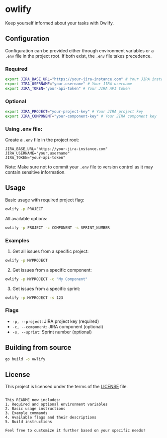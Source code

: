 # owlify
Keep yourself informed about your tasks with Owlify.

## Configuration

Configuration can be provided either through environment variables or a `.env` file in the project root. If both exist, the `.env` file takes precedence.

### Required

```bash
export JIRA_BASE_URL="https://your-jira-instance.com" # Your JIRA instance URL
export JIRA_USERNAME="your.username" # Your JIRA username
export JIRA_TOKEN="your-api-token" # Your JIRA API token
```

### Optional

```bash
export JIRA_PROJECT="your-project-key" # Your JIRA project key
export JIRA_COMPONENT="your-component-key" # Your JIRA component key
```

### Using .env file:
Create a `.env` file in the project root:
```env
JIRA_BASE_URL="https://your-jira-instance.com"
JIRA_USERNAME="your.username"
JIRA_TOKEN="your-api-token"
```

Note: Make sure not to commit your `.env` file to version control as it may contain sensitive information.

## Usage

Basic usage with required project flag:

```bash
owlify -p PROJECT
```

All available options:
```bash
owlify -p PROJECT -c COMPONENT -s SPRINT_NUMBER
```

### Examples

1. Get all issues from a specific project:
```bash
owlify -p MYPROJECT
```

2. Get issues from a specific component:
```bash
owlify -p MYPROJECT -c "My Component"
```

3. Get issues from a specific sprint:
```bash
owlify -p MYPROJECT -s 123
```

### Flags

- `-p, --project`: JIRA project key (required)
- `-c, --component`: JIRA component (optional)
- `-s, --sprint`: Sprint number (optional)

## Building from source

```bash
go build -o owlify
```

## License

This project is licensed under the terms of the [LICENSE](LICENSE) file.
```

This README now includes:
1. Required and optional environment variables
2. Basic usage instructions
3. Example commands
4. Available flags and their descriptions
5. Build instructions

Feel free to customize it further based on your specific needs!